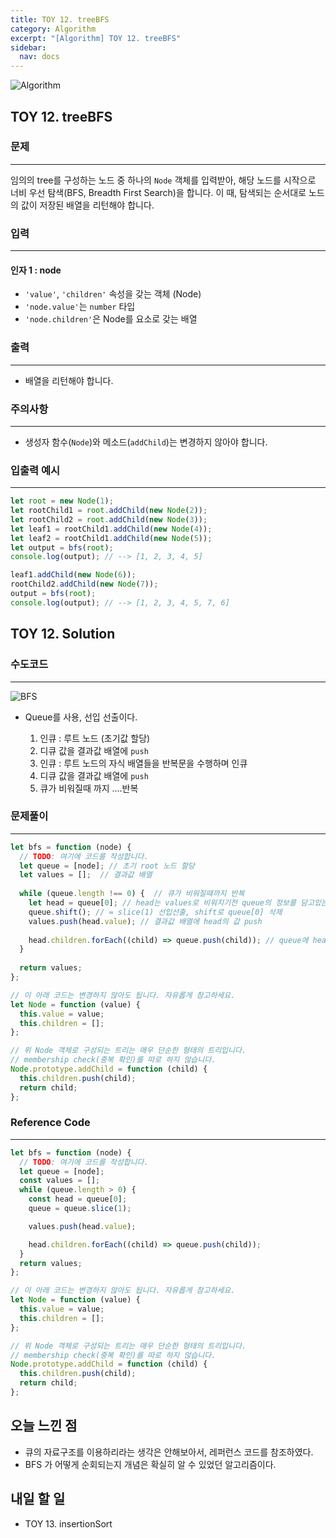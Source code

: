 ```yaml
---
title: TOY 12. treeBFS
category: Algorithm
excerpt: "[Algorithm] TOY 12. treeBFS"
sidebar:
  nav: docs
---
```


![Algorithm](https://user-images.githubusercontent.com/83164003/131701318-f0ff36c4-1fcc-4f21-b978-18a9d8ec3386.jpg)
## TOY 12. treeBFS
### 문제
---
임의의 tree를 구성하는 노드 중 하나의 `Node` 객체를 입력받아, 해당 노드를 시작으로 너비 우선 탐색(BFS, Breadth First Search)을 합니다. 이 때, 탐색되는 순서대로 노드의 값이 저장된 배열을 리턴해야 합니다.



### 입력
---
#### 인자 1 : node
- `'value'`, `'children'` 속성을 갖는 객체 (Node)
- `'node.value'`는 `number` 타입
- `'node.children'`은 Node를 요소로 갖는 배열

### 출력
---
- 배열을 리턴해야 합니다.

### 주의사항
---
- 생성자 함수(`Node`)와 메소드(`addChild`)는 변경하지 않아야 합니다.

### 입출력 예시
---
```javascript
let root = new Node(1);
let rootChild1 = root.addChild(new Node(2));
let rootChild2 = root.addChild(new Node(3));
let leaf1 = rootChild1.addChild(new Node(4));
let leaf2 = rootChild1.addChild(new Node(5));
let output = bfs(root);
console.log(output); // --> [1, 2, 3, 4, 5]

leaf1.addChild(new Node(6));
rootChild2.addChild(new Node(7));
output = bfs(root);
console.log(output); // --> [1, 2, 3, 4, 5, 7, 6]
```


## TOY 12. Solution
### 수도코드
---
![BFS](https://user-images.githubusercontent.com/83164003/132495634-dedf3161-f8d5-4263-a180-894f4f384dc5.png)

- Queue를 사용, 선입 선출이다. 

  1. 인큐 : 루트 노드 (초기값 할당)
  2. 디큐 값을 결과값 배열에 `push`
  3. 인큐 : 루트 노드의 자식 배열들을 반복문을 수행하며 인큐
  4. 디큐 값을 결과값 배열에 `push`
  5. 큐가 비워질때 까지 ....반복

### 문제풀이
---
```javascript 
let bfs = function (node) {
  // TODO: 여기에 코드를 작성합니다.
  let queue = [node]; // 초기 root 노드 할당
  let values = [];  // 결과값 배열
  
  while (queue.length !== 0) {  // 큐가 비워질때까지 반복
    let head = queue[0]; // head는 values로 비워지기전 queue의 정보를 담고있는 변수이다.
    queue.shift(); // = slice(1) 선입선출, shift로 queue[0] 삭제
    values.push(head.value); // 결과값 배열에 head의 값 push
    
    head.children.forEach((child) => queue.push(child)); // queue에 head의 children 배열을 넣어준다
  }
  
  return values;
};

// 이 아래 코드는 변경하지 않아도 됩니다. 자유롭게 참고하세요.
let Node = function (value) {
  this.value = value;
  this.children = [];
};

// 위 Node 객체로 구성되는 트리는 매우 단순한 형태의 트리입니다.
// membership check(중복 확인)를 따로 하지 않습니다.
Node.prototype.addChild = function (child) {
  this.children.push(child);
  return child;
};

```
### Reference Code
---
```javascript
let bfs = function (node) {
  // TODO: 여기에 코드를 작성합니다.
  let queue = [node];
  const values = [];
  while (queue.length > 0) {
    const head = queue[0];
    queue = queue.slice(1);

    values.push(head.value);

    head.children.forEach((child) => queue.push(child));
  }
  return values;
};

// 이 아래 코드는 변경하지 않아도 됩니다. 자유롭게 참고하세요.
let Node = function (value) {
  this.value = value;
  this.children = [];
};

// 위 Node 객체로 구성되는 트리는 매우 단순한 형태의 트리입니다.
// membership check(중복 확인)를 따로 하지 않습니다.
Node.prototype.addChild = function (child) {
  this.children.push(child);
  return child;
};
```
## 오늘 느낀 점
- 큐의 자료구조를 이용하리라는 생각은 안해보아서, 레퍼런스 코드를 참조하였다.
- BFS 가 어떻게 순회되는지 개념은 확실히 알 수 있었던 알고리즘이다.
	
	
## 내일 할 일
- TOY 13. insertionSort
